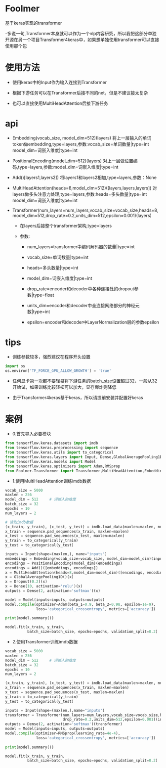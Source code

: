 # Foolmer
  
基于keras实现的transformer
    
  -多说一句,Transformer本身就可以作为一个nlp内容研究，所以我把这部分单独开源在另一个项目Transformer4keras中，如果想单独使用transformer可以直接使用那个包
  
# 使用方法
  
  - 使用keras中的Input作为输入连接到Transformer
    
  - 根据下游任务可以在Transformer后接不同的net，但是不建议接太复杂
    
  - 也可以直接使用MultiHeadAttention后接下游任务
# api
  
  - Embedding(vocab_size, model_dim=512)(layers) 将上一层输入的单词token做embedding,type=layers,参数:vocab_size=单词数量|type=int model_dim=词嵌入维度|type=int
  
  - PositionalEncoding(model_dim=512)(layers) 对上一层做位置编码,type=layers,参数:model_dim=词嵌入维度|type=int
  
  - Add()[layers1,layers2]) 将layers1和layers2相加,type=layers,参数：None
  
  - MultiHeadAttention(heads=8,model_dim=512)([layers,layers,layers]) 对layers做多头注意力处理,type=layers,参数:heads=多头数量|type=int model_dim=词嵌入维度|type=int
  
  - Transformer(num_layers=num_layers,vocab_size=vocab_size,heads=8,model_dim=512,drop_rate=0.2,units_dim=512,epsilon=0.001)(layers)
    
    - 在layers后接整个transformer架构,type=layers 
      
    - 参数:
        
      - num_layers=transformer中编码解码器的数量|type=int
        
      - vocab_size=单词数量|type=int
        
      - heads=多头数量|type=int
        
      - model_dim=词嵌入维度|type=int
        
      - drop_rate=encoder和decoder中各种连接处的dropout参数|type=float
        
      - units_dim=encoder和decoder中全连接网络部分的神经元数|type=int
        
      - epsilon=encoder和decoder中LayerNormalization层的参数epsilon
  
# tips
  
  - 训练参数较多，强烈建议在程序开头设置
    
  ```python
  import os
  os.environ['TF_FORCE_GPU_ALLOW_GROWTH'] = 'true'
  ```
    
  - 任何显卡第一次都不要轻易将下游任务的batch_size设置超过32，一般从32开始试，如果训练比较轻松可以加大，显存爆炸则降低
    
  - 由于Transformer4keras基于keras，所以请提前安装并配置好keras
  
# 案例
    
  - 0.首先导入必要模块
  ```python
  from tensorflow.keras.datasets import imdb
  from tensorflow.keras.preprocessing import sequence
  from tensorflow.keras.utils import to_categorical
  from tensorflow.keras.layers import Input, Dense,GlobalAveragePooling1D,Dropout
  from tensorflow.keras.models import Model
  from tensorflow.keras.optimizers import Adam,RMSprop
  from Foolmer.Transformer import Transformer,MultiHeadAttention,Embedding,PositionalEncoding,Add
  ```
  - 1.使用MultiHeadAttention训练imdb数据
  ```python
  vocab_size = 5000
  maxlen = 256
  model_dim = 512     # 词嵌入的维度
  batch_size = 32
  epochs = 10
  num_layers = 2

  # 读取imdb数据
  (x_train, y_train), (x_test, y_test) = imdb.load_data(maxlen=maxlen, num_words=vocab_size)
  x_train = sequence.pad_sequences(x_train, maxlen=maxlen)
  x_test = sequence.pad_sequences(x_test, maxlen=maxlen)
  y_train = to_categorical(y_train)
  y_test = to_categorical(y_test)

  inputs = Input(shape=(maxlen,), name="inputs")
  embeddings = Embedding(vocab_size=vocab_size, model_dim=model_dim)(inputs)
  encodings = PositionalEncoding(model_dim)(embeddings)
  encodings = Add()([embeddings, encodings])
  x = MultiHeadAttention(heads=8,model_dim=model_dim)([encodings, encodings, encodings])
  x = GlobalAveragePooling1D()(x)
  x = Dropout(0.2)(x)
  x = Dense(10, activation='relu')(x)
  outputs = Dense(2, activation='softmax')(x)

  model = Model(inputs=inputs, outputs=outputs)
  model.compile(optimizer=Adam(beta_1=0.9, beta_2=0.98, epsilon=1e-9),
                loss='categorical_crossentropy', metrics=['accuracy'])
                
  print(model.summary())
  
  model.fit(x_train, y_train,
            batch_size=batch_size, epochs=epochs, validation_split=0.2)
  ```
    
  - 2.使用Transformer训练imdb数据
    
  ```python
  vocab_size = 5000
  maxlen = 256
  model_dim = 512     # 词嵌入的维度
  batch_size = 32
  epochs = 10
  num_layers = 2

  (x_train, y_train), (x_test, y_test) = imdb.load_data(maxlen=maxlen, num_words=vocab_size)
  x_train = sequence.pad_sequences(x_train, maxlen=maxlen)
  x_test = sequence.pad_sequences(x_test, maxlen=maxlen)
  y_train = to_categorical(y_train)
  y_test = to_categorical(y_test)
  
  inputs = Input(shape=(maxlen,),name="inputs")
  transformer = Transformer(num_layers=num_layers,vocab_size=vocab_size,heads=8,model_dim=model_dim,
                            drop_rate=0.2,units_dim=512,epsilon=0.001)(inputs)
  outputs = Dense(2, activation='softmax')(transformer)
  model = Model(inputs=inputs, outputs=outputs)
  model.compile(optimizer=RMSprop(learning_rate=4e-4),
                loss='categorical_crossentropy', metrics=['accuracy'])
                
  print(model.summary())
  
  model.fit(x_train, y_train,
            batch_size=batch_size, epochs=epochs, validation_split=0.2)
  ```
  
